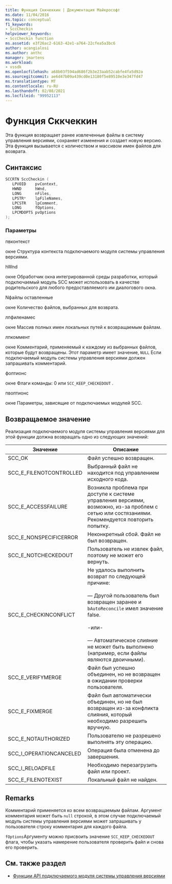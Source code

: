 ```yaml
---
title: Функция Сккчеккин | Документация Майкрософт
ms.date: 11/04/2016
ms.topic: conceptual
f1_keywords:
- SccCheckin
helpviewer_keywords:
- SccCheckin function
ms.assetid: e3f26ac2-6163-42e1-a764-22cfea5a3bc6
author: acangialosi
ms.author: anthc
manager: jmartens
ms.workload:
- vssdk
ms.openlocfilehash: a68b03f594ad686f2b3e23aab52cabfe4fa5d92a
ms.sourcegitcommit: ae6d47b09a439cd0e13180f5e89510e3e347fd47
ms.translationtype: MT
ms.contentlocale: ru-RU
ms.lasthandoff: 02/08/2021
ms.locfileid: "99952113"
---
```

# <a name="scccheckin-function"></a>Функция Сккчеккин
Эта функция возвращает ранее извлеченные файлы в систему управления версиями, сохраняет изменения и создает новую версию. Эта функция вызывается с количеством и массивом имен файлов для возврата.

## <a name="syntax"></a>Синтаксис

```cpp
SCCRTN SccCheckin (
   LPVOID    pvContext,
   HWND      hWnd,
   LONG      nFiles,
   LPSTR*    lpFileNames,
   LPCSTR    lpComment,
   LONG      fOptions,
   LPCMDOPTS pvOptions
);
```

### <a name="parameters"></a>Параметры
 пвконтекст

окне Структура контекста подключаемого модуля системы управления версиями.

 hWnd

окне Обработчик окна интегрированной среды разработки, который подключаемый модуль SCC может использовать в качестве родительского для любого предоставляемого им диалогового окна.

 Nфайлы оставленные

окне Количество файлов, выбранных для возврата.

 лпфиленамес

окне Массив полных имен локальных путей к возвращаемым файлам.

 лпкоммент

окне Комментарий, применяемый к каждому из выбранных файлов, которые будут возвращены. Этот параметр имеет значение, `NULL` Если подключаемый модуль системы управления версиями должен запрашивать комментарий.

 фоптионс

окне Флаги команды: 0 или `SCC_KEEP_CHECKEDOUT` .

 пвоптионс

окне Параметры, зависящие от подключаемых модулей SCC.

## <a name="return-value"></a>Возвращаемое значение
 Реализация подключаемого модуля системы управления версиями для этой функции должна возвращать одно из следующих значений:

|Значение|Описание|
|-----------|-----------------|
|SCC_OK|Файл успешно возвращен.|
|SCC_E_FILENOTCONTROLLED|Выбранный файл не находится под управлением исходного кода.|
|SCC_E_ACCESSFAILURE|Возникла проблема при доступе к системе управления версиями, возможно, из-за проблем с сетью или состязаниями. Рекомендуется повторить попытку.|
|SCC_E_NONSPECIFICERROR|Неконкретный сбой. Файл не был возвращен.|
|SCC_E_NOTCHECKEDOUT|Пользователь не извлек файл, поэтому не может его вернуть.|
|SCC_E_CHECKINCONFLICT|Не удалось выполнить возврат по следующей причине:<br /><br /> — Другой пользователь был возвращен заранее и `bAutoReconcile` имел значение false.<br /><br /> -или-<br /><br /> — Автоматическое слияние не может быть выполнено (например, если файлы являются двоичными).|
|SCC_E_VERIFYMERGE|Файл был успешно объединен, но не возвращен в ожидании проверки пользователя.|
|SCC_E_FIXMERGE|Файл был автоматически объединен, но не был возвращен из-за конфликта слияния, который необходимо разрешить вручную.|
|SCC_E_NOTAUTHORIZED|Пользователю не разрешено выполнять эту операцию.|
|SCC_I_OPERATIONCANCELED|Операция была отменена до завершения.|
|SCC_I_RELOADFILE|Необходимо перезагрузить файл или проект.|
|SCC_E_FILENOTEXIST|Локальный файл не найден.|

## <a name="remarks"></a>Remarks
 Комментарий применяется ко всем возвращаемым файлам. Аргумент комментария может быть `null` строкой, в этом случае подключаемый модуль системы управления версиями может запрашивать у пользователя строку комментария для каждого файла.

 `fOptions`Аргументу можно присвоить значение `SCC_KEEP_CHECKEDOUT` флага, чтобы указать намерение пользователя проверить файл и снова его проверить.

## <a name="see-also"></a>См. также раздел
- [Функции API подключаемого модуля системы управления версиями](../extensibility/source-control-plug-in-api-functions.md)
